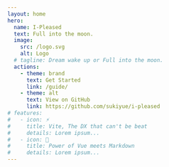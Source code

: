 ```yaml
---
layout: home
hero:
  name: I-Pleased
  text: Full into the moon.
  image:
    src: /logo.svg
    alt: Logo
  # tagline: Dream wake up or Full into the moon.
  actions:
    - theme: brand
      text: Get Started
      link: /guide/
    - theme: alt
      text: View on GitHub
      link: https://github.com/sukiyue/i-pleased
# features:
#   - icon: ⚡️
#     title: Vite, The DX that can't be beat
#     details: Lorem ipsum...
#   - icon: 🖖
#     title: Power of Vue meets Markdown
#     details: Lorem ipsum...
---
```


<style>
  :root {
  --vp-home-hero-name-color: transparent;
  --vp-home-hero-name-background: -webkit-linear-gradient(120deg, #bd34fe, #41d1ff);
}
</style>